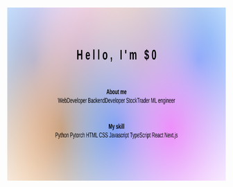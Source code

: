 <div align="center">
	<br>
	<picture>
		<img src="./readme.svg" width="100%" height="400px" alt="hero">
	</picture>
	<br>
</div>
